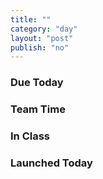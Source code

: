 ```yaml
---
title: ""
category: "day"
layout: "post"
publish: "no"
---
```


### Due Today

### Team Time

### In Class

### Launched Today

